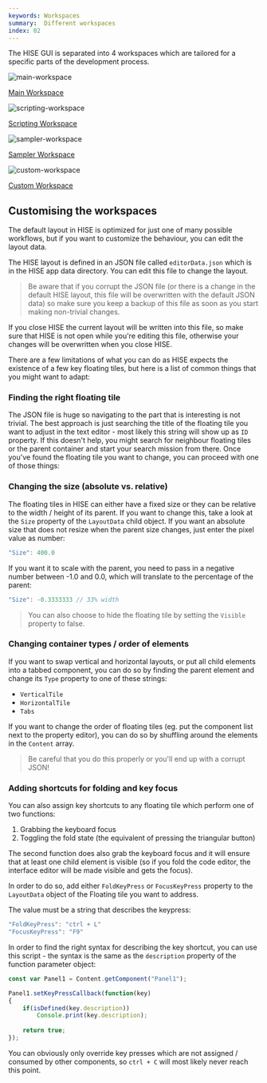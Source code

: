 ```yaml
---
keywords: Workspaces
summary:  Different workspaces
index: 02
---
```


The HISE GUI is separated into 4 workspaces which are tailored for a specific parts of the development process.

![main-workspace](/images/icon_main-workspace:24px)

[Main Workspace](/working-with-hise/workspaces/main-workspace)

![scripting-workspace](/images/icon_scripting-workspace:24px)

[Scripting Workspace](/working-with-hise/workspaces/scripting-workspace)

![sampler-workspace](/images/icon_sampler-workspace:24px)

[Sampler Workspace](/working-with-hise/workspaces/sampler-workspace)

![custom-workspace](/images/icon_custom-workspace:24px)

[Custom Workspace](/working-with-hise/workspaces/custom-workspace)


## Customising the workspaces

The default layout in HISE is optimized for just one of many possible workflows, but if you want to customize the behaviour, you can edit the layout data.

The HISE layout is defined in an JSON file called `editorData.json` which is in the HISE app data directory. You can edit this file to change the layout. 

> Be aware that if you corrupt the JSON file (or there is a change in the default HISE layout, this file will be overwritten with the default JSON data) so make sure you keep a backup of this file as soon as you start making non-trivial changes.

If you close HISE the current layout will be written into this file, so make sure that HISE is not open while you're editing this file, otherwise your changes will be overwritten when you close HISE.

There are a few limitations of what you can do as HISE expects the existence of a few key floating tiles, but here is a list of common things that you might want to adapt:

### Finding the right floating tile

The JSON file is huge so navigating to the part that is interesting is not trivial. The best approach is just searching the title of the floating tile you want to adjust in the text editor - most likely this string will show up as `ID` property. If this doesn't help, you might search for neighbour floating tiles or the parent container and start your search mission from there. Once you've found the floating tile you want to change, you can proceed with one of those things:

### Changing the size (absolute vs. relative)

The floating tiles in HISE can either have a fixed size or they can be relative to the width / height of its parent. If you want to change this, take a look at the `Size` property of the `LayoutData` child object. If you want an absolute size that does not resize when the parent size changes, just enter the pixel value as number: 

```javascript
"Size": 400.0
```

If you want it to scale with the parent, you need to pass in a negative number between -1.0 and 0.0, which will translate to the percentage of the parent:

```javascript
"Size": -0.3333333 // 33% width
``` 

> You can also choose to hide the floating tile by setting the `Visible` property to false.

### Changing container types / order of elements

If you want to swap vertical and horizontal layouts, or put all child elements into a tabbed component, you can do so by finding the parent element and change its `Type` property to one of these strings:

- `VerticalTile`
- `HorizontalTile`
- `Tabs`
 
If you want to change the order of floating tiles (eg. put the component list next to the property editor), you can do so by shuffling around the elements in the `Content` array. 

> Be careful that you do this properly or you'll end up with a corrupt JSON!

### Adding shortcuts for folding and key focus

You can also assign key shortcuts to any floating tile which perform one of two functions:

1. Grabbing the keyboard focus
2. Toggling the fold state (the equivalent of pressing the triangular button)

The second function does also grab the keyboard focus and it will ensure that at least one child element is visible (so if you fold the code editor, the interface editor will be made visible and gets the focus).

In order to do so, add either `FoldKeyPress` or `FocusKeyPress` property to the `LayoutData` object of the Floating tile you want to address.

The value must be a string that describes the keypress:

```javascript
"FoldKeyPress": "ctrl + L"
"FocusKeyPress": "F9"
```
 
In order to find the right syntax for describing the key shortcut, you can use this script - the syntax is the same as the `description` property of the function parameter object:

```javascript
const var Panel1 = Content.getComponent("Panel1");

Panel1.setKeyPressCallback(function(key)
{
	if(isDefined(key.description))
		Console.print(key.description);
		
	return true;
});
```

You can obviously only override key presses which are not assigned / consumed by other components, so `ctrl + C` will most likely never reach this point.
